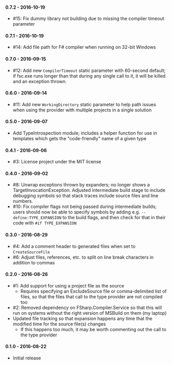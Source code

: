 #### 0.7.2 - 2016-10-19
* #15: Fix dummy library not building due to missing the compiler timeout
  parameter

#### 0.7.1 - 2016-10-19
* #14: Add file path for F# compiler when running on 32-bit Windows

#### 0.7.0 - 2016-09-15
* #12: Add new `CompilerTimeout` static parameter with 60-second default; if
  fsc.exe runs longer than that during any single call to it, it will be killed
  and an exception thrown.

#### 0.6.0 - 2016-09-14
* #11: Add new `WorkingDirectory` static parameter to help path issues when
  using the provider with multiple projects in a single solution

#### 0.5.0 - 2016-09-07
* Add TypeIntrospection module; includes a helper function for use in templates
  which gets the "code-friendly" name of a given type

#### 0.4.1 - 2016-09-06
* #3: License project under the MIT license

#### 0.4.0 - 2016-09-02
* #8: Unwrap exceptions thrown by expanders; no longer shows a
  TargetInvocationException. Adjusted intermediate build stage to include
  debugging symbols so that stack traces include source files and line numbers.
* #10: Fix compiler flags not being passed during intermediate builds; users
  should now be able to specify symbols by adding e.g. `--define:TYPE_EXPANSION`
  to the build flags, and then check for that in their code with
  `#if TYPE_EXPANSION`

#### 0.3.0 - 2016-08-29
* #4: Add a comment header to generated files when set to `CreateSourceFile`
* #6: Adjust files, references, etc. to split on line break characters in
  addition to commas

#### 0.2.0 - 2016-08-26
* #1: Add support for using a project file as the source
    * Requires specifying an ExcludeSource file or comma-delimited list of
      files, so that the files that call to the type provider are not compiled
      too
* #2: Removed dependency on FSharp.Compiler.Service so that this will run on
  systems without the right version of MSBuild on them (my laptop)
* Updated file tracking so that expansion happens any time that the modified
  time for the source file(s) changes
  * If this happens too much, it may be worth commenting out the call to the
    type provider

#### 0.1.0 - 2016-08-22
* Initial release
